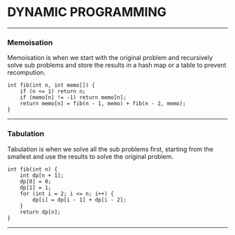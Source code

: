 # DYNAMIC PROGRAMMING

---
### Memoisation
Memoisation is when we start with the original problem and recursively solve sub problems and store the results in a hash map or a table to prevent recompution. 

```
int fib(int n, int memo[]) {
    if (n <= 1) return n;
    if (memo[n] != -1) return memo[n];
    return memo[n] = fib(n - 1, memo) + fib(n - 2, memo);
}
```
---
### Tabulation
Tabulation is when we solve all the sub problems first, starting from the smallest and use the results to solve the original problem.
``````
int fib(int n) {
    int dp[n + 1];
    dp[0] = 0;
    dp[1] = 1;
    for (int i = 2; i <= n; i++) {
        dp[i] = dp[i - 1] + dp[i - 2];
    }
    return dp[n];
}
``````
---

